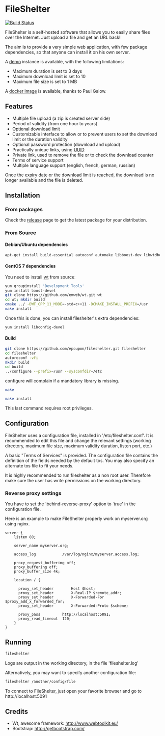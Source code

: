 # FileShelter

[![Build Status](https://travis-ci.org/epoupon/fileshelter.svg?branch=master)](https://travis-ci.org/epoupon/fileshelter)

FileShelter is a self-hosted software that allows you to easily share files over the Internet.
Just upload a file and get an URL back!

The aim is to provide a very simple web application, with few package dependencies, so that anyone can install it on his own server.

A [demo](http://fileshelter.suroot.com) instance is available, with the following limitations:
- Maximum duration is set to 3 days
- Maximum download limit is set to 10
- Maximum file size is set to 1 MB

A [docker image](https://github.com/paulgalow/fileshelter-docker) is available, thanks to Paul Galow.

## Features
- Multiple file upload (a zip is created server side)
- Period of validity (from one hour to years)
- Optional download limit
- Customizable interface to allow or to prevent users to set the download limit or the duration validity
- Optional password protection (download and upload)
- Practically unique links, using [UUID](https://fr.wikipedia.org/wiki/Universal_Unique_Identifier)
- Private link, used to remove the file or to check the download counter
- Terms of service support
- Multiple language support (english, french, german, russian)

Once the expiry date or the download limit is reached, the download is no longer available and the file is deleted.

## Installation
### From packages
Check the [release](https://github.com/epoupon/fileshelter/releases) page to get the latest package for your distribution.

### From Source
#### Debian/Ubuntu dependencies
```sh
apt-get install build-essential autoconf automake libboost-dev libwtdbosqlite-dev libwthttp-dev libwtdbo-dev libwt-dev libconfig++-dev libzip-dev
```
#### CentOS 7 dependencies
You need to install [wt](https://www.webtoolkit.eu/wt/doc/reference/html/InstallationUnix.html) from source:
```sh
yum groupinstall 'Development Tools'
yum install boost-devel
git clone https://github.com/emweb/wt.git wt
cd wt; mkdir build
cmake ../ -DWT_CPP_11_MODE=-std=c++11 -DCMAKE_INSTALL_PREFIX=/usr
make install
```
Once this is done, you can install fileshelter's extra dependencies:
```sh
yum install libconfig-devel
```

#### Build
```sh
git clone https://github.com/epoupon/fileshelter.git fileshelter
cd fileshelter
autoreconf -vfi
mkdir build
cd build
../configure --prefix=/usr --sysconfdir=/etc
```
configure will complain if a mandatory library is missing.

```sh
make
```

```sh
make install
```
This last command requires root privileges.

## Configuration
FileShelter uses a configuration file, installed in '/etc/fileshelter.conf'.
It is recommended to edit this file and change the relevant settings (working directory, maximum file size, maximum validity duration, listen port, etc.)

A basic "Terms of Services" is provided. The configuration file contains the definition of the fields needed by the default tos.
You may also specify an alternate tos file to fit your needs.

It is highly recommended to run fileshelter as a non root user. Therefore make sure the user has write permissions on the working directory.

### Reverse proxy settings
You have to set the 'behind-reverse-proxy' option to 'true' in the configuration file.

Here is an example to make FileShelter properly work on myserver.org using nginx.
```
server {
    listen 80;

    server_name myserver.org;

    access_log            /var/log/nginx/myserver.access.log;

    proxy_request_buffering off;
    proxy_buffering off;
    proxy_buffer_size 4k;

    location / {

      proxy_set_header        Host $host;
      proxy_set_header        X-Real-IP $remote_addr;
      proxy_set_header        X-Forwarded-For $proxy_add_x_forwarded_for;
      proxy_set_header        X-Forwarded-Proto $scheme;

      proxy_pass          http://localhost:5091;
      proxy_read_timeout  120;
    }
}
```

## Running
```sh
fileshelter
```
Logs are output in the working directory, in the file 'fileshelter.log'

Alternatively, you may want to specify another configuration file:
```sh
fileshelter /another/config/file
```

To connect to FileShelter, just open your favorite browser and go to http://localhost:5091

## Credits
- Wt, awesome framework: http://www.webtoolkit.eu/
- Bootstrap: http://getbootstrap.com/


